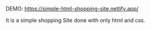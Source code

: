 DEMO: https://simple-html-shopping-site.netlify.app/

It is a simple shopping Site done with only html and css.
